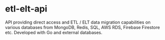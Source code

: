 # etl-elt-api

API providing direct access and ETL / ELT data migration capabilities on various databases from MongoDB, Redis, SQL, AWS RDS, Firebase Firestore etc. Developed with Go and external databases.
